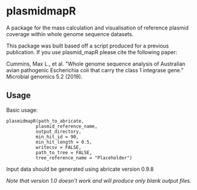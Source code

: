 # plasmidmapR
A package for the mass calculation and visualisation of reference plasmid coverage within whole genome sequence datasets.

This package was built based off a script produced for a previous publication. If you use plasmid_mapR please cite the following paper:

Cummins, Max L., et al. "Whole genome sequence analysis of Australian avian pathogenic Escherichia coli that carry the class 1 integrase gene." Microbial genomics 5.2 (2019).


## Usage

Basic usage:
```
plasmidmapR(path_to_abricate,
           plasmid_reference_name,
           output_directory,
           min_hit_id = 90,
           min_hit_length = 0.5,
           writecsv = FALSE,
           path_to_tree = FALSE,
           tree_reference_name = "Placeholder")
```

Input data should be generated using abricate version 0.9.8

*Note that version 1.0 doesn't work and will produce only blank output files.*

